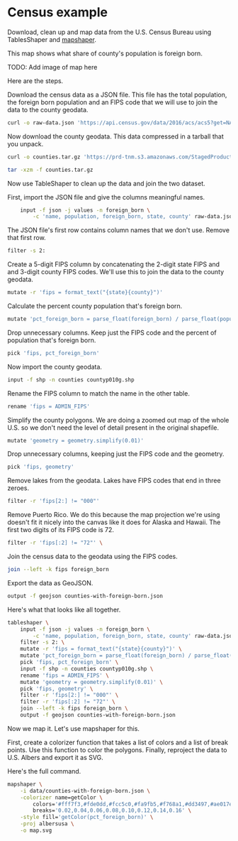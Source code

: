 # Census example

Download, clean up and map data from the U.S. Census Bureau using TablesShaper and [mapshaper](https://mapshaper.org/).

This map shows what share of county's population is foreign born.

TODO: Add image of map here

Here are the steps.

Download the census data as a JSON file. This file has the total population,
the foreign born population and an FIPS code that we will use to join the data 
to the county geodata.

```bash
curl -o raw-data.json 'https://api.census.gov/data/2016/acs/acs5?get=NAME,B05002_001E,B05002_013E&for=county:*'
```

Now download the county geodata. This data compressed in a tarball that you 
unpack.

```bash
curl -o counties.tar.gz 'https://prd-tnm.s3.amazonaws.com/StagedProducts/Small-scale/data/Boundaries/countyp010g.shp_nt00934.tar.gz'

tar -xzm -f counties.tar.gz
```

Now use TableShaper to clean up the data and join the two dataset.

First, import the JSON file and give the columns meaningful names.

```bash
    input -f json -j values -n foreign_born \
        -c 'name, population, foreign_born, state, county' raw-data.json
```

The JSON file's first row contains column names that we don't use. Remove that
first row.

```bash
filter -s 2:
```

Create a 5-digit FIPS column by concatenating the 2-digit state FIPS and and
3-digit county FIPS codes. We'll use this to join the data to the county
geodata.

```bash
mutate -r 'fips = format_text("{state}{county}")'
```

Calculate the percent county population that's foreign born.

```bash
mutate 'pct_foreign_born = parse_float(foreign_born) / parse_float(population)'
```

Drop unnecessary columns. Keep just the FIPS code and the percent of population
that's foreign born.

```bash
pick 'fips, pct_foreign_born'
```

Now import the county geodata.

```bash
input -f shp -n counties countyp010g.shp
```

Rename the FIPS column to match the name in the other table.

```bash
rename 'fips = ADMIN_FIPS'
```

Simplify the county polygons. We are doing a zoomed out map of the whole U.S.
so we don't need the level of detail present in the original shapefile.

```bash
mutate 'geometry = geometry.simplify(0.01)'
```

Drop unnecessary columns, keeping just the FIPS code and the geometry.

```bash
pick 'fips, geometry'
```

Remove lakes from the geodata. Lakes have FIPS codes that end in three zeroes.

```bash
filter -r 'fips[2:] != "000"'
```

Remove Puerto Rico. We do this because the map projection we're using doesn't
fit it nicely into the canvas like it does for Alaska and Hawaii. The first two
digits of its FIPS code is 72.

```bash
filter -r 'fips[:2] != "72"' \
```

Join the census data to the geodata using the FIPS codes.

```bash
join --left -k fips foreign_born
```

Export the data as GeoJSON.

```bash
output -f geojson counties-with-foreign-born.json
```

Here's what that looks like all together.

```bash
tableshaper \
    input -f json -j values -n foreign_born \
        -c 'name, population, foreign_born, state, county' raw-data.json \
    filter -s 2: \
    mutate -r 'fips = format_text("{state}{county}")' \
    mutate 'pct_foreign_born = parse_float(foreign_born) / parse_float(population)' \
    pick 'fips, pct_foreign_born' \
    input -f shp -n counties countyp010g.shp \
    rename 'fips = ADMIN_FIPS' \
    mutate 'geometry = geometry.simplify(0.01)' \
    pick 'fips, geometry' \
    filter -r 'fips[2:] != "000"' \
    filter -r 'fips[:2] != "72"' \
    join --left -k fips foreign_born \
    output -f geojson counties-with-foreign-born.json
```

Now we map it. Let's use mapshaper for this.

First, create a colorizer function that takes a list of colors and a list of
break points. Use this function to color the polygons. Finally, reproject the 
data to U.S. Albers and export it as SVG.

Here's the full command.

```bash
mapshaper \
    -i data/counties-with-foreign-born.json \
    -colorizer name=getColor \
        colors='#fff7f3,#fde0dd,#fcc5c0,#fa9fb5,#f768a1,#dd3497,#ae017e,#7a0177,#49006a' \
        breaks='0.02,0.04,0.06,0.08,0.10,0.12,0.14,0.16' \
    -style fill='getColor(pct_foreign_born)' \
    -proj albersusa \
    -o map.svg
```
